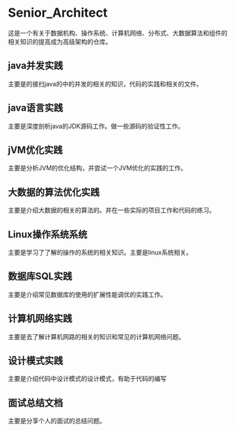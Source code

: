 # Senior_Architect
这是一个有关于数据机构、操作系统、计算机网络、分布式、大数据算法和组件的相关知识的提高成为高级架构的仓库。
## java并发实践
主要是的接扫java的中的并发的相关的知识，代码的实践和相关的文件。
## java语言实践
主要是深度剖析java的JDK源码工作。做一些源码的验证性工作。
## jVM优化实践
主要是分析JVM的优化结构，并尝试一个JVM优化的实践的工作。
## 大数据的算法优化实践
主要是介绍大数据的相关的算法的。并在一些实际的项目工作和代码的练习。
## Linux操作系统系统
主要是学习了了解的操作的系统的相关知识。主要是linux系统相关。
## 数据库SQL实践
主要是介绍常见数据库的使用的扩展性能调优的实践工作。
## 计算机网络实践
主要是去了解计算机网路的相关的知识和常见的计算机网络问题。
## 设计模式实践
主要是介绍代码中设计模式的设计模式，有助于代码的编写
## 面试总结文档
主要是分享个人的面试的总结问题。